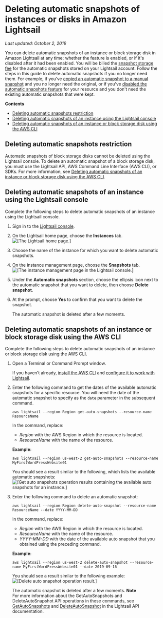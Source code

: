 # Deleting automatic snapshots of instances or disks in Amazon Lightsail<a name="amazon-lightsail-deleting-automatic-snapshots"></a>

 *Last updated: October 2, 2019* 

You can delete automatic snapshots of an instance or block storage disk in Amazon Lightsail at any time; whether the feature is enabled, or if it's disabled after it had been enabled\. You will be billed the [snapshot storage fee](https://aws.amazon.com/lightsail/pricing/) for the automatic snapshots stored on your Lightsail account\. Follow the steps in this guide to delete automatic snapshots if you no longer need them\. For example, if you've [copied an automatic snapshot to a manual snapshot](amazon-lightsail-keeping-automatic-snapshots.md) and you no longer need the original, or if you've [disabled the automatic snapshots feature](amazon-lightsail-configuring-automatic-snapshots.md) for your resource and you don't need the existing automatic snapshots that were kept\.

**Contents**
+ [Deleting automatic snapshots restriction](#deleting-automatic-snapshots-restrictions)
+ [Deleting automatic snapshots of an instance using the Lightsail console](#deleting-automatic-snapshots-using-console)
+ [Deleting automatic snapshots of an instance or block storage disk using the AWS CLI](#deleting-automatic-snapshots-using-cli)

## Deleting automatic snapshots restriction<a name="deleting-automatic-snapshots-restrictions"></a>

Automatic snapshots of block storage disks cannot be deleted using the Lightsail console\. To delete an automatic snapshot of a block storage disk, you must use the Lightsail API, AWS Command Line Interface \(AWS CLI\), or SDKs\. For more information, see [Deleting automatic snapshots of an instance or block storage disk using the AWS CLI](#deleting-automatic-snapshots-using-cli)\.

## Deleting automatic snapshots of an instance using the Lightsail console<a name="deleting-automatic-snapshots-using-console"></a>

Complete the following steps to delete automatic snapshots of an instance using the Lightsail console\.

1. Sign in to the [Lightsail console](https://lightsail.aws.amazon.com/)\.

1. On the Lightsail home page, choose the **Instances** tab\.  
![\[The Lightsail home page.\]](https://s3-us-west-2.amazonaws.com/parkside-localized-docs-devo/v1/en_us/b3f6d19f6c5a2810c4336f10d978ee98/images/amazon-lightsail-home-page-instances-storage.png)

1. Choose the name of the instance for which you want to delete automatic snapshots\.

1. On the instance management page, choose the **Snapshots** tab\.  
![\[The instance management page in the Lightsail console.\]](https://s3-us-west-2.amazonaws.com/parkside-localized-docs-devo/v1/en_us/b3f6d19f6c5a2810c4336f10d978ee98/images/amazon-lightsail-instance-management-snapshots.png)

1. Under the **Automatic snapshots** section, choose the ellipsis icon next to the automatic snapshot that you want to delete, then choose **Delete snapshot**\.

1. At the prompt, choose **Yes** to confirm that you want to delete the snapshot\.

   The automatic snapshot is deleted after a few moments\.

## Deleting automatic snapshots of an instance or block storage disk using the AWS CLI<a name="deleting-automatic-snapshots-using-cli"></a>

Complete the following steps to delete automatic snapshots of an instance or block storage disk using the AWS CLI\.

1. Open a Terminal or Command Prompt window\.

   If you haven't already, [install the AWS CLI](lightsail-how-to-set-up-and-configure-aws-cli.md) and [configure it to work with Lightsail](lightsail-how-to-set-up-access-keys-to-use-sdk-api-cli.md)\.

1. Enter the following command to get the dates of the available automatic snapshots for a specific resource\. You will need the date of the automatic snapshot to specify as the `date` parameter in the subsequent command\.

   ```
   aws lightsail --region Region get-auto-snapshots --resource-name ResourceName
   ```

   In the command, replace:
   + *Region* with the AWS Region in which the resource is located\.
   + *ResourceName* with the name of the resource\.

   **Example:**

   ```
   aws lightsail --region us-west-2 get-auto-snapshots --resource-name MyFirstWordPressWebsite01
   ```

   You should see a result similar to the following, which lists the available automatic snapshots:  
![\[Get auto snapshots operation results containing the available auto snapshots for an instance.\]](https://s3-us-west-2.amazonaws.com/parkside-localized-docs-devo/v1/en_us/b3f6d19f6c5a2810c4336f10d978ee98/images/amazon-lightsail-available-auto-backups-operation.png)

1. Enter the following command to delete an automatic snapshot:

   ```
   aws lightsail --region Region delete-auto-snapshot --resource-name ResourceName --date YYYY-MM-DD
   ```

   In the command, replace:
   + *Region* with the AWS Region in which the resource is located\.
   + *ResourceName* with the name of the resource\.
   + *YYYY\-MM\-DD* with the date of the available auto snapshot that you obtained using the preceding command\.

   **Example:**

   ```
   aws lightsail --region us-west-2 delete-auto-snapshot --resource-name MyFirstWordPressWebsite01 --date 2019-09-16
   ```

   You should see a result similar to the following example:  
![\[Delete auto snapshot operation result.\]](https://s3-us-west-2.amazonaws.com/parkside-localized-docs-devo/v1/en_us/b3f6d19f6c5a2810c4336f10d978ee98/images/amazon-lightsail-delete-auto-backup-operation.png)

   The automatic snapshot is deleted after a few moments\.
**Note**  
For more information about the GetAutoSnapshots and DeleteAutoSnapshot API operations in these commands, see [GetAutoSnapshots](https://docs.aws.amazon.com/lightsail/2016-11-28/api-reference/API_GetAutoSnapshots.html) and [DeleteAutoSnapshot](https://docs.aws.amazon.com/lightsail/2016-11-28/api-reference/API_DeleteAutoSnapshot.html) in the Lightsail API documentation\.